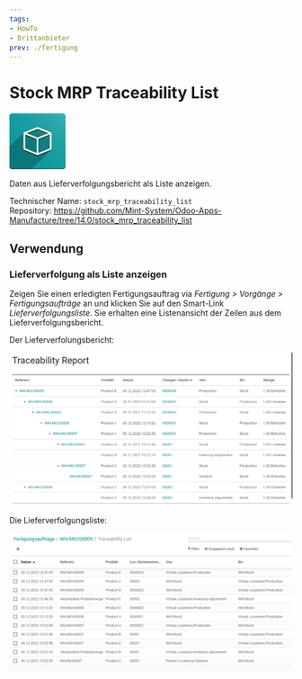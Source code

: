 ```yaml
---
tags:
- HowTo
- Drittanbieter
prev: ./fertigung
---
```

# Stock MRP Traceability List
![icon_oms_box](assets/icon_oms_box.png)

Daten aus Lieferverfolgungsbericht als Liste anzeigen.

Technischer Name: `stock_mrp_traceability_list`\
Repository: <https://github.com/Mint-System/Odoo-Apps-Manufacture/tree/14.0/stock_mrp_traceability_list>


## Verwendung

### Lieferverfolgung als Liste anzeigen

Zeigen Sie einen erledigten Fertigungsauftrag via *Fertigung > Vorgänge > Fertigungsaufträge* an und klicken Sie auf den Smart-Link *Lieferverfolgungsliste*. Sie erhalten eine Listenansicht der Zeilen aus dem Lieferverfolgungsbericht.

Der Lieferverfolungsbericht:

![](assets/Stock%20MRP%20Traceability%20List%20Report.png)

Die Lieferverfolgungsliste:

![](assets/Stock%20MRP%20Traceability%20List.png)


